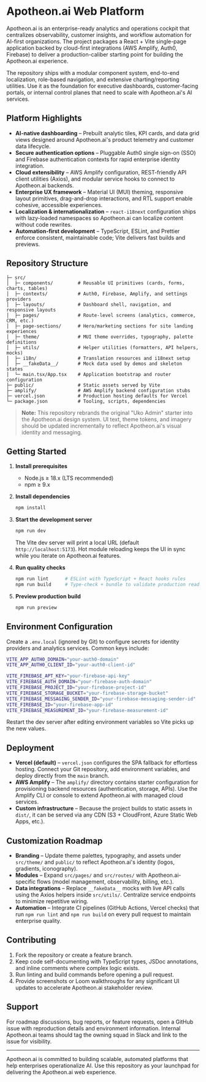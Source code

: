 # Apotheon.ai Web Platform

Apotheon.ai is an enterprise-ready analytics and operations cockpit that centralizes observability, customer insights, and workflow automation for AI-first organizations. The project packages a React + Vite single-page application backed by cloud-first integrations (AWS Amplify, Auth0, Firebase) to deliver a production-caliber starting point for building the Apotheon.ai experience.

The repository ships with a modular component system, end-to-end localization, role-based navigation, and extensive charting/reporting utilities. Use it as the foundation for executive dashboards, customer-facing portals, or internal control planes that need to scale with Apotheon.ai's AI services.

## Platform Highlights

- **AI-native dashboarding** – Prebuilt analytic tiles, KPI cards, and data grid views designed around Apotheon.ai's product telemetry and customer data lifecycle.
- **Secure authentication options** – Pluggable Auth0 single sign-on (SSO) and Firebase authentication contexts for rapid enterprise identity integration.
- **Cloud extensibility** – AWS Amplify configuration, REST-friendly API client utilities (Axios), and modular service hooks to connect to Apotheon.ai backends.
- **Enterprise UX framework** – Material UI (MUI) theming, responsive layout primitives, drag-and-drop interactions, and RTL support enable cohesive, accessible experiences.
- **Localization & internationalization** – `react-i18next` configuration ships with lazy-loaded namespaces so Apotheon.ai can localize content without code rewrites.
- **Automation-first development** – TypeScript, ESLint, and Prettier enforce consistent, maintainable code; Vite delivers fast builds and previews.

## Repository Structure

```
├─ src/
│  ├─ components/         # Reusable UI primitives (cards, forms, charts, tables)
│  ├─ contexts/           # Auth0, Firebase, Amplify, and settings providers
│  ├─ layouts/            # Dashboard shell, navigation, and responsive layouts
│  ├─ pages/              # Route-level screens (analytics, commerce, CRM, etc.)
│  ├─ page-sections/      # Hero/marketing sections for site landing experiences
│  ├─ theme/              # MUI theme overrides, typography, palette definitions
│  ├─ utils/              # Helper utilities (formatters, API helpers, mocks)
│  ├─ i18n/               # Translation resources and i18next setup
│  ├─ __fakeData__/       # Mock data used by demos and skeleton states
│  └─ main.tsx/App.tsx    # Application bootstrap and router configuration
├─ public/                # Static assets served by Vite
├─ amplify/               # AWS Amplify backend configuration stubs
├─ vercel.json            # Production hosting defaults for Vercel
└─ package.json           # Tooling, scripts, dependencies
```

> **Note:** This repository rebrands the original "Uko Admin" starter into the Apotheon.ai design system. UI text, theme tokens, and imagery should be updated incrementally to reflect Apotheon.ai's visual identity and messaging.

## Getting Started

1. **Install prerequisites**
   - Node.js ≥ 18.x (LTS recommended)
   - npm ≥ 9.x

2. **Install dependencies**

   ```bash
   npm install
   ```

3. **Start the development server**

   ```bash
   npm run dev
   ```

   The Vite dev server will print a local URL (default `http://localhost:5173`). Hot module reloading keeps the UI in sync while you iterate on Apotheon.ai features.

4. **Run quality checks**

   ```bash
   npm run lint      # ESLint with TypeScript + React hooks rules
   npm run build     # Type-check + bundle to validate production readiness
   ```

5. **Preview production build**

   ```bash
   npm run preview
   ```

## Environment Configuration

Create a `.env.local` (ignored by Git) to configure secrets for identity providers and analytics services. Common keys include:

```bash
VITE_APP_AUTH0_DOMAIN="your-auth0-domain"
VITE_APP_AUTH0_CLIENT_ID="your-auth0-client-id"

VITE_FIREBASE_APT_KEY="your-firebase-api-key"
VITE_FIREBASE_AUTH_DOMAIN="your-firebase-auth-domain"
VITE_FIREBASE_PROJECT_ID="your-firebase-project-id"
VITE_FIREBASE_STORAGE_BUCKET="your-firebase-storage-bucket"
VITE_FIREBASE_MESSAGING_SENDER_ID="your-firebase-messaging-sender-id"
VITE_FIREBASE_ID="your-firebase-app-id"
VITE_FIREBASE_MEASUREMENT_ID="your-firebase-measurement-id"
```

Restart the dev server after editing environment variables so Vite picks up the new values.

## Deployment

- **Vercel (default)** – `vercel.json` configures the SPA fallback for effortless hosting. Connect your Git repository, add environment variables, and deploy directly from the `main` branch.
- **AWS Amplify** – The `amplify/` directory contains starter configuration for provisioning backend resources (authentication, storage, APIs). Use the Amplify CLI or console to extend Apotheon.ai with managed cloud services.
- **Custom infrastructure** – Because the project builds to static assets in `dist/`, it can be served via any CDN (S3 + CloudFront, Azure Static Web Apps, etc.).

## Customization Roadmap

- **Branding** – Update theme palettes, typography, and assets under `src/theme/` and `public/` to reflect Apotheon.ai's identity (logos, gradients, iconography).
- **Modules** – Expand `src/pages/` and `src/routes/` with Apotheon.ai-specific flows (model management, observability, billing, etc.).
- **Data integrations** – Replace `__fakeData__` mocks with live API calls using the Axios helpers inside `src/utils/`. Centralize service endpoints to minimize repetitive wiring.
- **Automation** – Integrate CI pipelines (GitHub Actions, Vercel checks) that run `npm run lint` and `npm run build` on every pull request to maintain enterprise quality.

## Contributing

1. Fork the repository or create a feature branch.
2. Keep code self-documenting with TypeScript types, JSDoc annotations, and inline comments where complex logic exists.
3. Run linting and build commands before opening a pull request.
4. Provide screenshots or Loom walkthroughs for any significant UI updates to accelerate Apotheon.ai stakeholder review.

## Support

For roadmap discussions, bug reports, or feature requests, open a GitHub issue with reproduction details and environment information. Internal Apotheon.ai teams should tag the owning squad in Slack and link to the issue for visibility.

---

Apotheon.ai is committed to building scalable, automated platforms that help enterprises operationalize AI. Use this repository as your launchpad for delivering the Apotheon.ai web experience.

